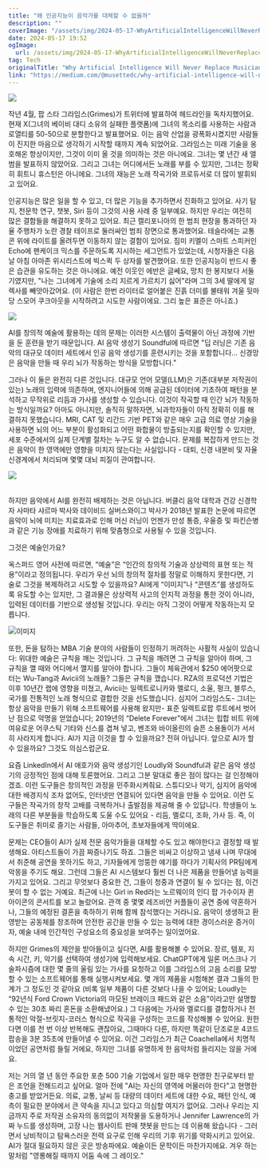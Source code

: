 ```yaml
---
title: "왜 인공지능이 음악가를 대체할 수 없을까"
description: ""
coverImage: "/assets/img/2024-05-17-WhyArtificialIntelligenceWillNeverReplaceMusicians_0.png"
date: 2024-05-17 19:52
ogImage:
  url: /assets/img/2024-05-17-WhyArtificialIntelligenceWillNeverReplaceMusicians_0.png
tag: Tech
originalTitle: "Why Artificial Intelligence Will Never Replace Musicians"
link: "https://medium.com/@musettedc/why-artificial-intelligence-will-never-replace-musicians-a03600b0310f"
---
```


<img src="/assets/img/2024-05-17-WhyArtificialIntelligenceWillNeverReplaceMusicians_0.png" />

작년 4월, 팝 스타 그라임스(Grimes)가 트위터에 발표하여 헤드라인을 독차지했어요. 현재 X(그녀의 베이비 대디 소유의 실패한 플랫폼)에 그녀의 목소리를 사용하는 사람과 로열티를 50-50으로 분할한다고 발표했어요. 이는 음악 산업을 광폭화시켰지만 사람들이 진지한 마음으로 생각하기 시작할 때까지 계속 되었어요. 그라임스는 미래 기술을 옹호해온 항상이지만, 그것이 이미 올 것을 의미하는 것은 아니에요. 그녀는 몇 년간 새 앨범을 발표하지 않았어요. 그리고 그녀는 어디에서든 노래를 부를 수 있지만, 그녀는 정확히 휘트니 휴스턴은 아니에요. 그녀의 재능은 노래 작곡가와 프로듀서로 더 많이 발휘되고 있어요.

인공지능은 많은 일을 할 수 있고, 더 많은 기능을 추가하면서 진화하고 있어요. 사기 탐지, 천문학 연구, 챗봇, Siri 등이 그것의 사용 사례 중 일부예요. 하지만 우리는 여전히 많은 결함들을 해결하지 못하고 있어요. 최근 캘리포니아의 한 범죄 현장을 통과하던 자율 주행차가 노란 경찰 테이프로 둘러싸인 범죄 장면으로 통과했어요. 테슬라에는 교통 콘 위에 라이트를 올려두면 이동하지 않는 결함이 있어요. 짐미 키멜이 스마트 스피커인 Echo에 팬케이크 믹스를 주문하도록 지시하는 세그먼트가 있었는데, 시청자들은 다음 날 아침 아마존 위시리스트에 빅스퀵 두 상자를 발견했어요. 또한 인공지능이 반드시 좋은 습관을 유도하는 것은 아니에요. 예전 이웃인 에반은 글쎄요, 망치 한 봉지보다 서둘기였지만, "나는 그녀에게 기술에 소리 지르게 가르치기 싫어"라며 그의 3세 딸에게 알렉사를 빼앗아갔어요. (이 사람은 한번 라이터로 얼어붙은 진흙 더미를 불태워 겨울 뒷마당 스모어 쿠크아웃을 시작하려고 시도한 사람이에요. 그리 높은 표준은 아니죠.)

<img src="/assets/img/2024-05-17-WhyArtificialIntelligenceWillNeverReplaceMusicians_1.png" />

<div class="content-ad"></div>

AI를 창의적 예술에 활용하는 데의 문제는 이러한 시스템이 출력물이 아닌 과정에 기반을 둔 훈련을 받기 때문입니다. AI 음악 생성기 Soundful에 따르면 "딥 러닝은 기존 음악의 대규모 데이터 세트에서 인공 음악 생성기를 훈련시키는 것을 포함합니다... 신경망은 음악을 만들 때 우리 뇌가 작동하는 방식을 모방합니다."

그러나 이 둘은 완전히 다른 것입니다. 대규모 언어 모델(LLM)은 기존(대부분 저작권이 있는) 노래의 입력에 의존하며, 엔지니어들에 의해 공급된 데이터에 기초하여 패턴을 분석하고 무작위로 리듬과 가사를 생성할 수 있습니다. 이것이 작곡할 때 인간 뇌가 작동하는 방식일까요? 아마도 아니지만, 솔직히 말하자면, 뇌과학자들이 아직 정확히 이를 해결하지 못했습니다. MRI, CAT 및 리간드 기반 PET와 같은 매우 고급 의료 영상 기술을 사용하면 뇌의 어느 부분이 활성화되고 어떤 화합물이 방출되는지를 확인할 수 있지만, 세포 수준에서의 실제 단계별 절차는 누구도 알 수 없습니다. 문제를 복잡하게 만드는 것은 음악이 한 영역에만 영향을 미치지 않는다는 사실입니다 - 대퇴, 신경 내분비 및 자율 신경계에서 처리되며 몇몇 대뇌 피질이 관여합니다.

<table><img src="/assets/img/2024-05-17-WhyArtificialIntelligenceWillNeverReplaceMusicians_2.png" /></table>

하지만 음악에서 AI를 완전히 배제하는 것은 아닙니다. 버클리 음악 대학과 건강 신경학자 사마타 샤르마 박사와 데이비드 실버스와이그 박사가 2018년 발표한 논문에 따르면 음악이 뇌에 미치는 치료효과로 인해 머신 러닝이 언젠가 만성 통증, 우울증 및 파킨슨병과 같은 기능 장애를 치료하기 위해 맞춤형으로 사용될 수 있을 것입니다.

<div class="content-ad"></div>

그것은 예술인가요?

옥스퍼드 영어 사전에 따르면, “예술”은 “인간의 창의적 기술과 상상력의 표현 또는 적용”이라고 정의됩니다. 우리가 우선 뇌의 창의적 절차를 정말로 이해하지 못한다면, 기술로 그것을 복제하려고 시도할 수 있을까요? AI에게 “이미지”나 “콘텐츠”를 생성하도록 유도할 수는 있지만, 그 결과물은 상상력적 사고의 인지적 과정을 통한 것이 아니라, 입력된 데이터를 기반으로 생성될 것입니다. 우리는 아직 그것이 어떻게 작동하는지 모릅니다.

![이미지](/assets/img/2024-05-17-WhyArtificialIntelligenceWillNeverReplaceMusicians_3.png)

또한, 돈을 탐하는 MBA 기술 분야의 사람들이 인정하기 꺼려하는 사활적 사실이 있습니다: 위대한 예술은 규칙을 깨는 것입니다. 그 규칙을 깨려면 그 규칙을 알아야 하며, 그 규칙을 깰 때와 어디에서 깰지를 알아야 합니다. 그들이 체육관에서 $250 에어팟으로 터는 Wu-Tang과 Avicii의 노래들? 그들은 규칙을 깼습니다. RZA의 프로덕션 기법은 이후 10년간 랩에 영향을 미쳤고, Avicii는 일렉트로니카와 멜로디, 소울, 펑크, 블루스, 국가를 전통적인 노래 형식으로 결합한 것을 선도했습니다. 심지어 그라임스도- 그녀는 항상 음악을 만들기 위해 소프트웨어를 사용해 왔지만- 표준 일렉트로팝 루트에서 벗어난 점으로 악명을 얻었습니다; 2019년의 “Delete Forever”에서 그녀는 힙합 비트 위에 여유로운 어쿠스틱 기타와 신스를 겹쳐 넣고, 벤조와 바이올린의 슬픈 소용돌이가 서서히 사라지게 합니다. AI가 지금 이것을 할 수 있을까요? 전혀 아닙니다. 앞으로 AI가 할 수 있을까요? 그것도 의심스럽군요.

<div class="content-ad"></div>

요즘 LinkedIn에서 AI 애호가와 음악 생성기인 Loudly와 Soundful과 같은 음악 생성기의 긍정적인 점에 대해 토론했어요. 그리고 그분 말대로 좋은 점이 많다는 걸 인정해야겠죠. 이런 도구들은 창의적인 과정을 민주화시켜줘요. 스튜디오나 악기, 심지어 음악에 대한 배경지식 조차 없어도, 인터넷만 연결되어 있다면 음악을 만들 수 있어요. 이런 도구들은 작곡가의 창작 고배를 극복하거나 출발점을 제공해 줄 수 있답니다. 학생들이 노래의 다른 부분들을 학습하도록 도울 수도 있어요 - 리듬, 멜로디, 조화, 가사 등. 즉, 이 도구들은 취미로 즐기는 사람들, 아마추어, 초보자들에게 딱이에요.

문제는 CEO들이 AI가 실제 전문 음악가들을 대체할 수도 있고 해야한다고 결정할 때 발생해요. 아티스트들이 가끔 짜증나기도 하죠. 그들은 비싸고 이상하고 냄새 나며 무대에서 취준해 공연을 못하기도 하고, 기자들에게 엉뚱한 얘기를 하다가 기획사의 PR팀에게 악몽을 주기도 해요. 그런데 그들은 AI 시스템보다 훨씬 더 나은 제품을 만들어낼 능력을 가지고 있어요. 그리고 무엇보다 중요한 건, 그들이 청중과 연결이 될 수 있다는 점, 이건 봇이 할 수 없는 거예요. 최근에 나는 Girl in Red라는 노르웨이의 인디 팝 가수이자 퀸 아이콘의 콘서트를 보고 놀랐어요. 관객 중 몇몇 레즈비언 커플들이 공연 중에 약혼하거나, 그들의 예정된 결혼을 축하하기 위해 함께 참석했다는 거라니요. 음악이 생생하고 환영받는 공동체를 창조하며 안전한 공간을 만들 수 있는 능력에 대한 경이스러운 증거이자, 예술 내에 인간적인 구성요소의 중요성을 보여주는 일이었어요.

하지만 Grimes의 제안을 받아들이고 싶다면, AI를 활용해볼 수 있어요. 장르, 템포, 지속 시간, 키, 악기를 선택하여 생성기에 입력해보세요. ChatGPT에게 일론 머스크나 기술파시즘에 대한 몇 줄의 울림 있는 가사를 요청하고 이를 그라임스의 고음 소리를 모방할 수 있는 소프트웨어를 통해 실행시켜보세요. 몇 개의 제품을 시험해본 결과 그들의 한계가 그 정도인 것 같아요 (비록 일부 제품이 다른 것보다 나을 수 있어요; Loudly는 “92년식 Ford Crown Victoria의 마모된 브레이크 패드와 같은 소음”이라고만 설명할 수 있는 30초 짜리 혼돈을 소환해냈어요.) 그 다음에는 가사와 멜로디를 결합하거나 전통적인 악절-브릿지-코러스 형식으로 작곡을 구성하는 코드를 작성해볼 수 있어요. 원한다면 이를 천 번 이상 반복해도 괜찮아요, 그때마다 다른, 하지만 똑같이 단조로운 4코드 팝송을 3분 35초에 만들어낼 수 있어요. 이건 그라임스가 최근 Coachella에서 치명적이었던 공연처럼 들릴 거에요, 하지만 그녀를 유명하게 한 음악처럼 들리지는 않을 거에요.

<div class="content-ad"></div>

저는 거의 열 년 동안 주요한 포춘 500 기술 기업에서 일한 매우 현명한 친구로부터 받은 조언을 전해드리고 싶어요. 얼마 전에 "AI는 자신의 영역에 머물러야 한다"고 현명한 충고를 받았거든요. 의료, 교통, 날씨 등 대량의 데이터 세트에 대한 수요, 패턴 인식, 예측이 필요한 분야에서 큰 약속을 지니고 있다고 의심할 여지가 없어요. 그러나 우리는 지금까지 주로 저작권 소유자의 동의없이 저작물을 도용하거나 Jennifer Lawrence의 가짜 누드를 생성하며, 고장 나는 웹사이트 판매 챗봇을 만드는 데 이용해 왔습니다 - 그러면서 낭비적이고 탐욕스러운 전력 요구로 인해 우리의 기후 위기를 악화시키고 있어요. AI가 절대 필요하지 않은 곳은 방송파에요. 예술이든 문학이든 마찬가지에요. 겨우 하는 말처럼 "영롱해질 때까지 어둠 속에 그 레이오."
